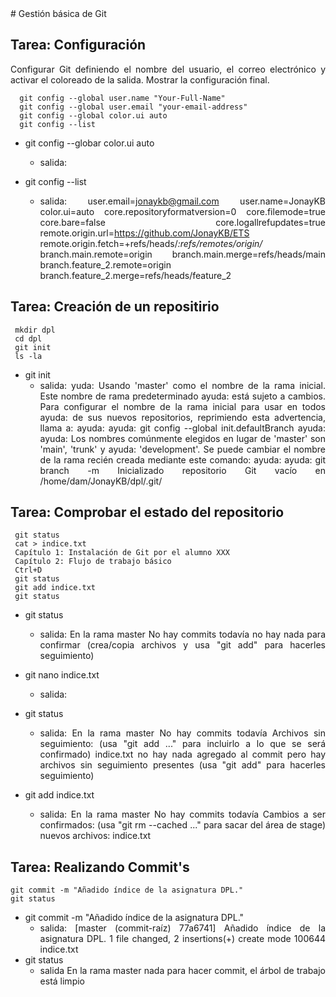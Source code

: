 <div align=justify>
# Gestión básica de Git

## Tarea: Configuración
Configurar Git definiendo el nombre del usuario, el correo electrónico y activar el coloreado de la salida. Mostrar la configuración final.

```code
  git config --global user.name "Your-Full-Name"
  git config --global user.email "your-email-address"
  git config --global color.ui auto
  git config --list
```

- git config --globar color.ui auto
	- salida:


- git config --list
	- salida:
user.email=jonaykb@gmail.com
user.name=JonayKB
color.ui=auto
core.repositoryformatversion=0
core.filemode=true
core.bare=false
core.logallrefupdates=true
remote.origin.url=https://github.com/JonayKB/ETS
remote.origin.fetch=+refs/heads/*:refs/remotes/origin/*
branch.main.remote=origin
branch.main.merge=refs/heads/main
branch.feature_2.remote=origin
branch.feature_2.merge=refs/heads/feature_2
## Tarea: Creación de un repositirio
```code
 mkdir dpl
 cd dpl
 git init
 ls -la
```
- git init
  - salida:
  yuda: Usando 'master' como el nombre de la rama inicial. Este nombre de rama predeterminado
ayuda: está sujeto a cambios. Para configurar el nombre de la rama inicial para usar en todos
ayuda: de sus nuevos repositorios, reprimiendo esta advertencia, llama a:
ayuda: 
ayuda: 	git config --global init.defaultBranch <nombre>
ayuda: 
ayuda: Los nombres comúnmente elegidos en lugar de 'master' son 'main', 'trunk' y
ayuda: 'development'. Se puede cambiar el nombre de la rama recién creada mediante este comando:
ayuda: 
ayuda: 	git branch -m <nombre>
Inicializado repositorio Git vacío en /home/dam/JonayKB/dpl/.git/

## Tarea: Comprobar el estado del repositorio
```code
 git status
 cat > indice.txt
 Capítulo 1: Instalación de Git por el alumno XXX
 Capítulo 2: Flujo de trabajo básico
 Ctrl+D
 git status
 git add indice.txt
 git status
```
- git status
  - salida:
  En la rama master
  No hay commits todavía
  no hay nada para confirmar (crea/copia archivos y usa "git add" para hacerles seguimiento)


- git nano indice.txt
  - salida:


- git status
  - salida:
  En la rama master
  No hay commits todavía
  Archivos sin seguimiento:
  (usa "git add <archivo>..." para incluirlo a lo que se será confirmado)
	indice.txt
  no hay nada agregado al commit pero hay archivos sin seguimiento presentes (usa "git add" para hacerles seguimiento)



- git add indice.txt
  - salida:
  En la rama master
  No hay commits todavía
  Cambios a ser confirmados:
  (usa "git rm --cached <archivo>..." para sacar del área de stage)
	nuevos archivos: indice.txt

## Tarea: Realizando Commit's
```code
git commit -m "Añadido índice de la asignatura DPL."
git status
```

- git commit -m "Añadido índice de la asignatura DPL."
   - salida:
   [master (commit-raíz) 77a6741] Añadido índice de la asignatura DPL.
   1 file changed, 2 insertions(+)
   create mode 100644 indice.txt
- git status
  - salida
  En la rama master
  nada para hacer commit, el árbol de trabajo está limpio


</div>
